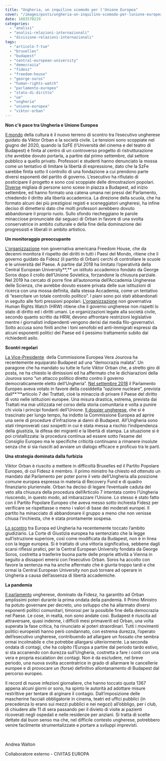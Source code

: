 ```yaml
---
title: "Ungheria, un inquilino scomodo per l'Unione Europea"
cover: "/images/posts/ungheria-un-inquilino-scomodo-per-lunione-europea.jpg"
date: 1603570229
categories: 
  - "analisi"
  - "analisi-relazioni-internazionali"
  - "divisione-relazioni-internazionali"
tags: 
  - "articolo-7-tue"
  - "bruxelles"
  - "budapest"
  - "central-european-university"
  - "democrazia"
  - "fidesz"
  - "freedom-house"
  - "george-soros"
  - "human-rights-watch"
  - "parlamento-europeo"
  - "stato-di-diritto"
  - "ue"
  - "ungheria"
  - "unione-europea"
  - "viktor-orban"
---
```


**Non c'è pace tra Ungheria e Unione Europea**

[Il mondo](https://www.eastjournal.net/archives/109591) della cultura è il nuovo terreno di scontro tra l’esecutivo ungherese guidato da Viktor Orban e la società civile. Le tensioni sono scoppiate nel giugno del 2020, quando la SzFE (l’Università del cinema e del teatro di Budapest) è finita al centro di un controverso progetto di ristrutturazione che avrebbe dovuto portarla, a partire dal primo settembre, dal settore pubblico a quello privato. Professori e studenti hanno denunciato la mossa come un tentativo di limitare la libertà di espressione, dato che la SzFe sarebbe finita sotto il controllo di una fondazione a cui prendono parte diversi esponenti del partito di governo. L’esecutivo ha rifiutato di posticipare il progetto e sono così scoppiate delle dimostrazioni popolari. [Diverse](https://www.thehindu.com/news/international/thousands-protest-in-hungary-demanding-academic-freedom-for-top-arts-university/article32539446.ece) migliaia di persone sono scese in piazza a Budapest, ad inizio settembre, ed hanno formato una catena umana nei pressi del Parlamento, chiedendo il diritto alla libertà accademica. La direzione della scuola, che ha formato alcuni dei più prestigiosi registi e sceneggiatori ungheresi, ha infine deciso di dimettersi dato che molti professori avrebbero dovuto abbandonare il proprio ruolo. Sullo sfondo riecheggiano le parole minacciose pronunciate dai seguaci di Orban in favore di una svolta conservatrice in ambito culturale e della fine della dominazione dei progressisti e liberali in ambito artistico.

**Un monitoraggio preoccupante**

[L'organizzazione](https://freedomhouse.org/country/hungary/freedom-world/2020) non governativa americana Freedom House, che da decenni monitora il rispetto dei diritti in tutti i Paesi del Mondo, ritiene che il governo guidato da Fidesz (il partito di Orban) cerchi di controllare le scuole e le università del Paese. A partire dal 2018 ha limitato l’operatività della Central European University**,** un istituto accademico fondato da George Soros dopo il crollo dell’Unione Sovietica, forzandone la chiusura parziale. Nel 2019 ha cercato di porre fine all’autonomia dell’Accademia Ungherese delle Scienza, che avrebbe dovuto essere privata delle sue istituzioni di ricerca con una mossa definita, dalla stessa Accademia, come un tentativo di “esercitare un totale controllo politico”. I piani sono poi stati abbandonati in seguito alle forti pressioni popolari. [L'organizzazione](https://www.hrw.org/europe/central-asia/hungary) non governativa Human Rights Watch (HRW) ritiene che il governo ungherese non rispetti lo stato di diritto ed i diritti umani. Le organizzazioni legate alla società civile, secondo quanto scritto da HRW, devono affrontare restrizioni legislative mentre i giornalisti indipendenti vengono derisi dai media filo-governativi. Sotto accusa sono finiti anche i toni xenofobi ed anti-immigrati espressi da alcuni esponenti politici del Paese ed il pessimo trattamento subito dai richiedenti asilo.

**Scontri regolari**

[La Vice-Presidente](https://www.brusselstimes.com/news/eu-affairs/133456/hungary-clashes-with-the-european-commission-on-interview-on-rule-of-law/)  della Commissione Europea Vera Jourova ha recentemente equiparato Budapest ad una “democrazia malata”. Un paragone che ha mandato su tutte le furie Viktor Orban che, a stretto giro di posta, ne ha chiesto le dimissioni ed ha affermato che le dichiarazioni della Jourova sono “un attacco politico diretto contro il governo democraticamente eletto dell’Ungheria”. [Nel settembre 2018](https://www.ilpost.it/2018/09/14/ungheria-articolo-7-parlamento-europeo/) il Parlamento Europeo aveva votato in favore della cosiddetta “opzione nucleare”, prevista dall**’**articolo 7 dei Trattati, cioè la minaccia di privare il Paese del diritto di voto nelle istituzioni europee. Una misura drastica, estrema, prevista dai Trattati ma mai utilizzata nel corso della storia comunitaria e volta a punire chi viola i principi fondanti dell’Unione. [Il dossier ungherese](https://www.ilsole24ore.com/art/l-europa-avvia-procedura-contro-l-ungheria-orban-AEWRs9qF?refresh_ce=1), che si è trascinato per lungo tempo, ha indotto la Commissione Europea ad aprire una serie di procedure d’infrazione ai danni di Budapest. All’Ungheria sono stati rimproverati casi sospetti in cui è stata messa a rischio l’indipendenza della giustizia, la difesa dei migranti e la libertà di stampa. La situazione si è poi cristallizzata: la procedura continua ad essere sotto l’esame del Consiglio Europeo ma le specifiche criticità continuano a rimanere insolute senza che si sia riusciti ad avviare un dialogo efficace e proficuo tra le parti.

**Una strategia dominata dalla furbizia**

Viktor Orban è riuscito a mettere in difficoltà Bruxelles ed il Partito Popolare Europeo, di cui Fidesz è membro. Il primo ministro ha chiesto ed ottenuto un mandato dal Parlamento per poter porre il veto dell’Ungheria alla posizione comune europea espressa in materia di Recovery Fund e di quadro finanziario pluriennale. Orban ha deciso di legare l’eventuale caduta del veto alla chiusura della procedura dell’Articolo 7 intentata contro l’Ungheria riuscendo, in questo modo, ad imbarazzare l’Unione. Lo stesso è stato fatto con il Partito Popolare Europeo che aveva messo sotto inchiesta Fidesz per verificare se rispettasse o meno i valori di base dei moderati europei. Il partito ha minacciato di abbandonare il gruppo a meno che non venisse chiusa l’inchiesta, che è stata prontamente sospesa.

[Lo scontro](https://www.theguardian.com/law/2020/oct/06/top-eu-court-rules-against-hungary-on-soros-university) tra Europa ed Ungheria ha recentemente toccato l’ambito giudiziario. La Corte di Giustizia europea ha sentenziato che la legge sull’istruzione superiore, così come modificata da Budapest, non è in linea con la legge europea. Si è trattato di una vittoria significativa, sebbene dagli scarsi riflessi pratici, per la Central European University fondata da George Soros, costretta a trasferire buona parte delle proprie attività a Vienna in seguito a dissapori emersi con l’esecutivo Orban. Soros ha accolto con favore la sentenza ma ha anche affermato che è giunta troppo tardi e che ormai la Central European University non può tornare ad operare in Ungheria a causa dell’assenza di libertà accademiche.

**La pandemia**

[Il parlamento](https://www.politico.eu/article/what-should-the-eu-do-about-hungary-coronavirus-viktor-orban/) ungherese, dominato da Fidesz, ha garantito ad Orban amplissimi poteri durante la prima ondata della pandemia. Il Primo Ministro ha potuto governare per decreto, uno sviluppo che ha allarmato diversi esponenti politici comunitari, timorosi per la possibile fine della democrazia nel Paese. Le cose, in realtà, non sono andate così. Budapest è riuscita ad attraversare, quasi indenne, i difficili mesi primaverili ed Orban, una volta superata la fase critica, ha rinunciato ai poteri straordinari. Tutti i movimenti politici europeisti hanno però condannato, con estrema durezza, l’operato dell’esecutivo ungherese, contribuendo ad allargare un fossato che sembra ormai incolmabile e che potrebbe allargarsi ulteriormente. La seconda ondata di contagi, che ha colpito l’Europa a partire dal periodo tardo estivo, si sta accanendo con durezza sull’Ungheria, costretta a fare i conti con una vera e propria escalation dei contagi. Non è da escludere, nel breve periodo, una nuova svolta accentratrice in grado di allarmare le cancellerie europee e di provocare un (forse) definitivo allontanamento di Budapest dal percorso europeo.

Il record di nuove infezioni giornaliere, che hanno toccato quota 1367 appena alcuni giorni or sono, ha spinto le autorità ad adottare misure restrittive per tentare di arginare il contagio. Dall’imposizione delle mascherine facciali obbligatorie in cinema, teatri ed uffici pubblici (in precedenza lo erano sui mezzi pubblici e nei negozi) all’obbligo, per i club, di chiudere alle 11 di sera passando per il divieto di visite ai pazienti ricoverati negli ospedali e nelle residenze per anziani. Si tratta di scelte dettate dal buon senso ma che, nel difficile contesto ungherese, potrebbero venire facilmente strumentalizzate e portare a sviluppi imprevisti.

 

Andrea Walton

Collaboratore esterno - CIVITAS EUROPA
